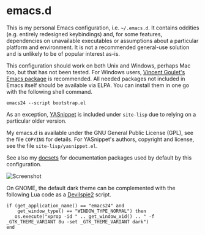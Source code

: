 emacs.d
=======

This is my personal Emacs configuration, i.e. `~/.emacs.d`. It contains
oddities (e.g. entirely redesigned keybindings) and, for some features,
dependencies on unavailable executables or assumptions about a
particular platform and environment. It is not a recommended general-use
solution and is unlikely to be of popular interest as-is.

This configuration should work on both Unix and Windows, perhaps Mac
too, but that has not been tested. For Windows users,
[Vincent Goulet's Emacs package][1] is recommended. All needed packages
not included in Emacs itself should be available via ELPA. You can
install them in one go with the following shell command.

    emacs24 --script bootstrap.el

As an exception, [YASnippet][2] is included under `site-lisp` due to
relying on a particular older version.

My emacs.d is available under the GNU General Public License (GPL), see
the file `COPYING` for details. For YASnippet's authors, copyright and
license, see the file `site-lisp/yasnippet.el`.

See also my [docsets][3] for documentation packages used by default by
this configuration.

![Screenshot](http://dl.dropboxusercontent.com/u/39625783/emacs-1.png)

On GNOME, the default dark theme can be complemented with the following
Lua code as a [Devilspie2][4] script.

    if (get_application_name() == "emacs24" and
        get_window_type() == "WINDOW_TYPE_NORMAL") then
       os.execute("xprop -id " .. get_window_xid() .. " -f _GTK_THEME_VARIANT 8u -set _GTK_THEME_VARIANT dark")
    end

 [1]: http://vgoulet.act.ulaval.ca/en/emacs/
 [2]: http://github.com/capitaomorte/yasnippet
 [3]: http://github.com/otsaloma/docsets
 [4]: http://www.gusnan.se/devilspie2/

